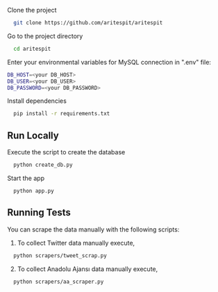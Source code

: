 
Clone the project

```bash
  git clone https://github.com/aritespit/aritespit
```

Go to the project directory

```bash
  cd aritespit
```


Enter your environmental variables for MySQL connection in ".env" file:

```bash
DB_HOST=<your DB_HOST>
DB_USER=<your DB_USER>
DB_PASSWORD=<your DB_PASSWORD>
```
Install dependencies

```bash
  pip install -r requirements.txt
```
## Run Locally
Execute the script to create the database
```bash
  python create_db.py 
```

Start the app

```bash
  python app.py
```


## Running Tests

You can scrape the data manually with the following scripts:

1) To collect Twitter data manually execute,
```bash
  python scrapers/tweet_scrap.py
```
2) To collect Anadolu Ajansı data manually execute,
```bash
  python scrapers/aa_scraper.py
```
